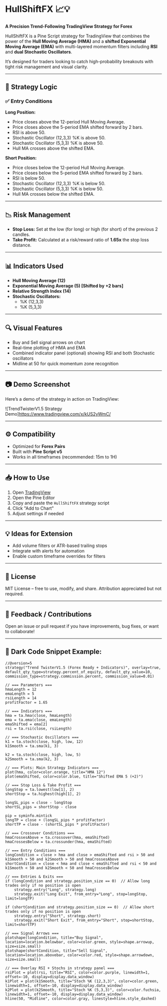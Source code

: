 # HullShiftFX 📈💡
**A Precision Trend-Following TradingView Strategy for Forex**

HullShiftFX is a Pine Script strategy for TradingView that combines the power of the **Hull Moving Average (HMA)** and a **shifted Exponential Moving Average (EMA)** with multi-layered momentum filters including **RSI** and **dual Stochastic Oscillators**.

It’s designed for traders looking to catch high-probability breakouts with tight risk management and visual clarity.

---

## 🔧 Strategy Logic

### ✅ Entry Conditions
**Long Position:**
- Price closes above the 12-period Hull Moving Average.
- Price closes above the 5-period EMA shifted forward by 2 bars.
- RSI is above 50.
- Stochastic Oscillator (12,3,3) %K is above 50.
- Stochastic Oscillator (5,3,3) %K is above 50.
- Hull MA crosses above the shifted EMA.

**Short Position:**
- Price closes below the 12-period Hull Moving Average.
- Price closes below the 5-period EMA shifted forward by 2 bars.
- RSI is below 50.
- Stochastic Oscillator (12,3,3) %K is below 50.
- Stochastic Oscillator (5,3,3) %K is below 50.
- Hull MA crosses below the shifted EMA.

---

## 📉 Risk Management

- **Stop Loss:** Set at the low (for long) or high (for short) of the previous 2 candles.
- **Take Profit:** Calculated at a risk/reward ratio of **1.65x** the stop loss distance.

---

## 📊 Indicators Used

- **Hull Moving Average (12)**
- **Exponential Moving Average (5) [Shifted by +2 bars]**
- **Relative Strength Index (14)**
- **Stochastic Oscillators:** 
  - %K (12,3,3)
  - %K (5,3,3)

---

## 🔍 Visual Features

- Buy and Sell signal arrows on chart
- Real-time plotting of HMA and EMA
- Combined indicator panel (optional) showing RSI and both Stochastic oscillators
- Midline at 50 for quick momentum zone recognition

---

## 📷 Demo Screenshot

Here’s a demo of the strategy in action on TradingView:

![TrendTwisterV1.5 Strategy Demo]https://www.tradingview.com/x/kUS2yWmC/

---

## ⚙️ Compatibility

- Optimized for **Forex Pairs**
- Built with **Pine Script v5**
- Works in all timeframes (recommended: 15m to 1H)

---

## 📥 How to Use

1. Open [TradingView](https://tradingview.com/)
2. Open the Pine Editor
3. Copy and paste the `HullShiftFX` strategy script
4. Click "Add to Chart"
5. Adjust settings if needed

---

## 💡 Ideas for Extension

- Add volume filters or ATR-based trailing stops
- Integrate with alerts for automation
- Enable custom timeframe overrides for filters

---

## 📜 License

MIT License – free to use, modify, and share. Attribution appreciated but not required.

---

## 💬 Feedback / Contributions

Open an issue or pull request if you have improvements, bug fixes, or want to collaborate!

---

## 🖤 Dark Code Snippet Example:

```pinescript
//@version=5
strategy("Trend TwisterV1.5 (Forex Ready + Indicators)", overlay=true, default_qty_type=strategy.percent_of_equity, default_qty_value=10, commission_type=strategy.commission.percent, commission_value=0.01)

// === Parameters ===
hmaLength = 12
emaLength = 5
rsiLength = 14
profitFactor = 1.65

// === Indicators ===
hma = ta.hma(close, hmaLength)
ema = ta.ema(close, emaLength)
emaShifted = ema[2]
rsi = ta.rsi(close, rsiLength)

// === Stochastic Oscillators ===
k1 = ta.stoch(close, high, low, 12)
k1Smooth = ta.sma(k1, 3)

k2 = ta.stoch(close, high, low, 5)
k2Smooth = ta.sma(k2, 3)

// === Plots: Main Strategy Indicators ===
plot(hma, color=color.orange, title="HMA 12")
plot(emaShifted, color=color.blue, title="Shifted EMA 5 (+2)")

// === Stop Loss & Take Profit ===
longStop = ta.lowest(low[1], 2)
shortStop = ta.highest(high[1], 2)

longSL_pips = close - longStop
shortSL_pips = shortStop - close

pip = syminfo.mintick
longTP = close + (longSL_pips * profitFactor)
shortTP = close - (shortSL_pips * profitFactor)

// === Crossover Conditions ===
hmaCrossesAbove = ta.crossover(hma, emaShifted)
hmaCrossesBelow = ta.crossunder(hma, emaShifted)

// === Entry Conditions ===
longCondition = close > hma and close > emaShifted and rsi > 50 and k1Smooth > 50 and k2Smooth > 50 and hmaCrossesAbove
shortCondition = close < hma and close < emaShifted and rsi < 50 and k1Smooth < 50 and k2Smooth < 50 and hmaCrossesBelow

// === Entries & Exits ===
if (longCondition and strategy.position_size == 0)  // Allow long trades only if no position is open
    strategy.entry("Long", strategy.long)
    strategy.exit("Long Exit", from_entry="Long", stop=longStop, limit=longTP)

if (shortCondition and strategy.position_size == 0)  // Allow short trades only if no position is open
    strategy.entry("Short", strategy.short)
    strategy.exit("Short Exit", from_entry="Short", stop=shortStop, limit=shortTP)

// === Signal Arrows ===
plotshape(longCondition, title="Buy Signal", location=location.belowbar, color=color.green, style=shape.arrowup, size=size.small)
plotshape(shortCondition, title="Sell Signal", location=location.abovebar, color=color.red, style=shape.arrowdown, size=size.small)

// === Overlay RSI + Stochs in strategy panel ===
rsiPlot = plot(rsi, title="RSI", color=color.purple, linewidth=1, offset=-10, display=display.data_window)
k1Plot = plot(k1Smooth, title="Stoch %K (12,3,3)", color=color.green, linewidth=1, offset=-10, display=display.data_window)
k2Plot = plot(k2Smooth, title="Stoch %K (5,3,3)", color=color.fuchsia, linewidth=1, offset=-10, display=display.data_window)
hline(50, "Midline", color=color.gray, linestyle=hline.style_dashed)




